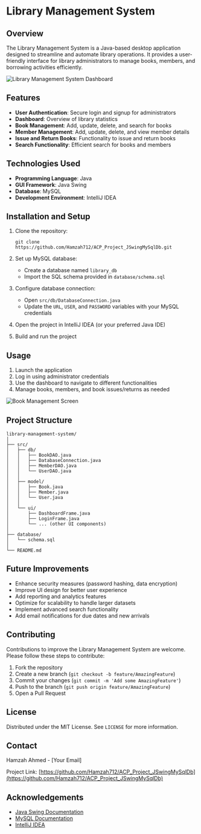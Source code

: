 # Library Management System

## Overview

The Library Management System is a Java-based desktop application designed to streamline and automate library operations. It provides a user-friendly interface for library administrators to manage books, members, and borrowing activities efficiently.

![Library Management System Dashboard](placeholder_dashboard.png)

## Features

- **User Authentication**: Secure login and signup for administrators
- **Dashboard**: Overview of library statistics
- **Book Management**: Add, update, delete, and search for books
- **Member Management**: Add, update, delete, and view member details
- **Issue and Return Books**: Functionality to issue and return books
- **Search Functionality**: Efficient search for books and members

## Technologies Used

- **Programming Language**: Java
- **GUI Framework**: Java Swing
- **Database**: MySQL
- **Development Environment**: IntelliJ IDEA

## Installation and Setup

1. Clone the repository:
   ```
   git clone https://github.com/Hamzah712/ACP_Project_JSwingMySqlDb.git
   ```

2. Set up MySQL database:
    - Create a database named `library_db`
    - Import the SQL schema provided in `database/schema.sql`

3. Configure database connection:
    - Open `src/db/DatabaseConnection.java`
    - Update the `URL`, `USER`, and `PASSWORD` variables with your MySQL credentials

4. Open the project in IntelliJ IDEA (or your preferred Java IDE)

5. Build and run the project

## Usage

1. Launch the application
2. Log in using administrator credentials
3. Use the dashboard to navigate to different functionalities
4. Manage books, members, and book issues/returns as needed

![Book Management Screen](placeholder_book_management.png)

## Project Structure

```
library-management-system/
│
├── src/
│   ├── db/
│   │   ├── BookDAO.java
│   │   ├── DatabaseConnection.java
│   │   ├── MemberDAO.java
│   │   └── UserDAO.java
│   │
│   ├── model/
│   │   ├── Book.java
│   │   ├── Member.java
│   │   └── User.java
│   │
│   └── ui/
│       ├── DashboardFrame.java
│       ├── LoginFrame.java
│       └── ... (other UI components)
│
├── database/
│   └── schema.sql
│
└── README.md
```

## Future Improvements

- Enhance security measures (password hashing, data encryption)
- Improve UI design for better user experience
- Add reporting and analytics features
- Optimize for scalability to handle larger datasets
- Implement advanced search functionality
- Add email notifications for due dates and new arrivals

## Contributing

Contributions to improve the Library Management System are welcome. Please follow these steps to contribute:

1. Fork the repository
2. Create a new branch (`git checkout -b feature/AmazingFeature`)
3. Commit your changes (`git commit -m 'Add some AmazingFeature'`)
4. Push to the branch (`git push origin feature/AmazingFeature`)
5. Open a Pull Request

## License

Distributed under the MIT License. See `LICENSE` for more information.

## Contact

Hamzah Ahmed - [Your Email]

Project Link: [https://github.com/Hamzah712/ACP_Project_JSwingMySqlDb](https://github.com/Hamzah712/ACP_Project_JSwingMySqlDb)

## Acknowledgements

- [Java Swing Documentation](https://docs.oracle.com/javase/tutorial/uiswing/)
- [MySQL Documentation](https://dev.mysql.com/doc/)
- [IntelliJ IDEA](https://www.jetbrains.com/idea/)